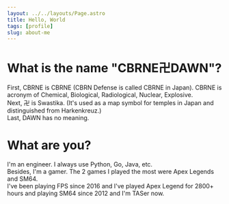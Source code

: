 ```yaml
---
layout: ../../layouts/Page.astro
title: Hello, World
tags: [profile]
slug: about-me
---
```


# What is the name "CBRNE卍DAWN"?  

First, CBRNE is CBRNE (CBRN Defense is called CBRNE in Japan).  CBRNE is acronym of Chemical, Biological, Radiological, Nuclear, Explosive.  
Next, 卍 is Swastika. (It's used  as a map symbol for temples in Japan and distinguished from Harkenkreuz.)  
Last, DAWN has no meaning.  


# What are you?  

I'm an engineer. I always use Python, Go, Java, etc.  
Besides, I'm a gamer. The 2 games I played the most were Apex Legends and SM64.  
I've been playing FPS since 2016 and I've played Apex Legend for 2800+ hours and playing SM64 since 2012 and I'm TASer now.  